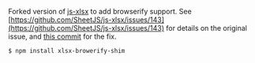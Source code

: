 Forked version of [js-xlsx](https://github.com/SheetJS/js-xlsx) to add browserify support. See [https://github.com/SheetJS/js-xlsx/issues/143](https://github.com/SheetJS/js-xlsx/issues/143) for details on the original issue, and [this commit](https://github.com/chriddyp/js-xlsx/commit/ece7444ecc3ed91f71718f8fe4db1293e52b3e61) for the fix.

```
$ npm install xlsx-browerify-shim
```
